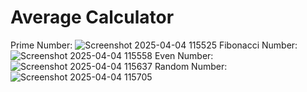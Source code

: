 # Average Calculator

Prime Number:
![Screenshot 2025-04-04 115525](https://github.com/user-attachments/assets/2cde786d-03a8-4c9c-9e3a-d871d0a24dce)
Fibonacci Number:
![Screenshot 2025-04-04 115558](https://github.com/user-attachments/assets/6fe4077d-3a43-406a-876f-e28942a965f3)
Even Number:
![Screenshot 2025-04-04 115637](https://github.com/user-attachments/assets/7ef2ea8f-7a2f-42e2-a8af-1f441ca58d61)
Random Number:
![Screenshot 2025-04-04 115705](https://github.com/user-attachments/assets/3e5fcb42-5847-47eb-ad8e-054c22b7537e)
